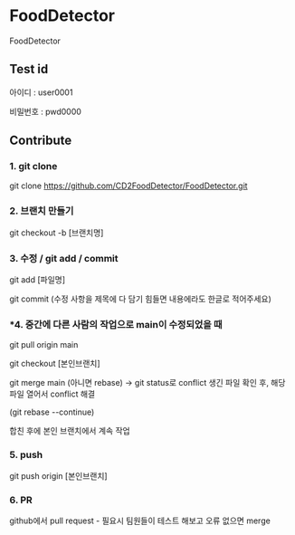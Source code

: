 # FoodDetector
FoodDetector

## Test id
아이디 : user0001

비밀번호 : pwd0000

## Contribute
### 1. git clone
git clone https://github.com/CD2FoodDetector/FoodDetector.git

### 2. 브랜치 만들기
git checkout -b [브랜치명]

### 3. 수정 / git add / commit
git add [파일명]

git commit
(수정 사항을 제목에 다 담기 힘들면 내용에라도 한글로 적어주세요)

### *4. 중간에 다른 사람의 작업으로 main이 수정되었을 때
git pull origin main

git checkout [본인브랜치]

git merge main (아니면 rebase)
-> git status로 conflict 생긴 파일 확인 후, 해당 파일 열어서 conflict 해결

(git rebase --continue)

합친 후에 본인 브랜치에서 계속 작업

### 5. push
git push origin [본인브랜치]

### 6. PR
github에서 pull request - 필요시 팀원들이 테스트 해보고 오류 없으면 merge

